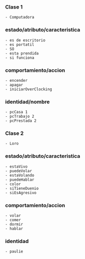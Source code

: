 ### Clase 1
    - Computadora
### estado/atributo/caracteristica
    - es de escritorio
    - es portatil
    - SO
    - esta prendida
    - si funciona
### comportamiento/accion
    - encender
    - apagar
    - iniciarOverClocking
### identidad/nombre
    - pcCasa 1
    - pcTrabajo 2
    - pcPrestada 2


### Clase 2
    - Loro
### estado/atributo/caracteristica
    - estaVivo
    - puedeVolar
    - estaVolando
    - puedeHablar
    - color
    - siTieneDuenio
    - siEsAgresivo
### comportamiento/accion
    - volar
    - comer
    - dormir
    - hablar
### identidad
    - paulie